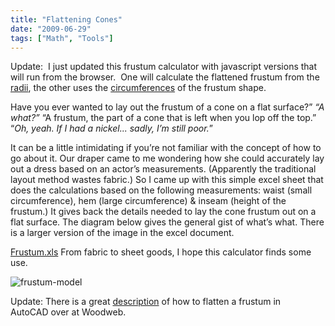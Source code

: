 ```yaml
---
title: "Flattening Cones"
date: "2009-06-29"
tags: ["Math", "Tools"]
---
```


Update:  I just updated this frustum calculator with javascript versions that will run from the browser.  One will calculate the flattened frustum from the [radii](http://www.scenic-shop.com/Calculators/frustum_flatten.html#radius_page), the other uses the [circumferences](http://www.scenic-shop.com/Calculators/frustum_flatten.html) of the frustum shape.

Have you ever wanted to lay out the frustum of a cone on a flat surface?” _“A what?”_ “A frustum, the part of a cone that is left when you lop off the top.” “_Oh, yeah. If I had a nickel... sadly, I’m still poor._”

It can be a little intimidating if you’re not familiar with the concept of how to go about it. Our draper came to me wondering how she could accurately lay out a dress based on an actor’s measurements. (Apparently the traditional layout method wastes fabric.) So I came up with this simple excel sheet that does the calculations based on the following measurements: waist (small circumference), hem (large circumference) & inseam (height of the frustum.) It gives back the details needed to lay the cone frustum out on a flat surface. The diagram below gives the general gist of what’s what. There is a larger version of the image in the excel document.

[Frustum.xls](http://scenic-shop.com/files/excel/Frustum.xls) From fabric to sheet goods, I hope this calculator finds some use.

![frustum-model](../images/frustum-model.jpg "frustum-model")

Update: There is a great [description](http://www.woodweb.com/knowledge_base/Creating_the_Flat_View_of_a_Cone.html) of how to flatten a frustum in AutoCAD over at Woodweb.
